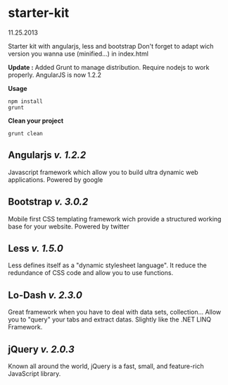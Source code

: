 starter-kit
===========
11.25.2013


Starter kit with angularjs, less and bootstrap
Don't forget to adapt wich version you wanna use (minified...) in index.html


**Update :**
Added Grunt to manage distribution. Require nodejs to work properly.
AngularJS is now 1.2.2

**Usage**
```
npm install
grunt
```

**Clean your project**
```
grunt clean
```


## Angularjs *v. 1.2.2*
Javascript framework which allow you to build ultra dynamic web applications.
Powered by google

## Bootstrap *v. 3.0.2*
Mobile first CSS templating framework wich provide a structured working base for your website.
Powered by twitter

## Less *v. 1.5.0*
Less defines itself as a "dynamic stylesheet language". It reduce the redundance of CSS code and allow you to use functions.

## Lo-Dash *v. 2.3.0*
Great framework when you have to deal with data sets, collection... Allow you to "query" your tabs and extract datas.
Slightly like the .NET LINQ Framework.

## jQuery *v. 2.0.3*
Known all around the world, jQuery is a fast, small, and feature-rich JavaScript library.
